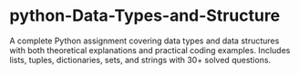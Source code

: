 # python-Data-Types-and-Structure
A complete Python assignment covering data types and data structures with both theoretical explanations and practical coding examples. Includes lists, tuples, dictionaries, sets, and strings with 30+ solved questions.
